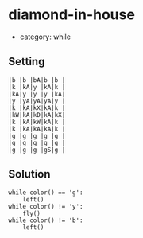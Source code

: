 # diamond-in-house
- category: while

## Setting

```
|b |b |bA|b |b |
|k |kA|y |kA|k |
|kA|y |y |y |kA|
|y |yA|yA|yA|y |
|k |kA|kX|kA|k |
|kW|kA|kD|kA|kX|
|k |kA|kW|kA|k |
|k |kA|kA|kA|k |
|g |g |g |g |g |
|g |g |g |g |g |
|g |g |g |gS|g |
```

## Solution

```
while color() == 'g':
    left()
while color() != 'y':
    fly()
while color() != 'b':
    left()
```
